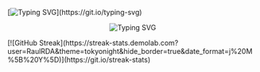 [![Typing SVG](https://readme-typing-svg.demolab.com?font=Fira+Code&pause=1000&width=435&lines=Young+amateur+programmer.;Dev+in+LuminateOS.com;JavaScript%2C+Python%2C+HTML%2C+CSS%2C+SQL.)](https://git.io/typing-svg)
<p align="center">
  <img src="https://readme-typing-svg.demolab.com?font=Fira+Code&pause=1000&center=true&width=435&lines=Young+amateur+programmer.;Dev+in+LuminateOS.com;JavaScript%2C+Python%2C+HTML%2C+CSS%2C+SQL." alt="Typing SVG" />
</p>
[![GitHub Streak](https://streak-stats.demolab.com?user=RaulRDA&theme=tokyonight&hide_border=true&date_format=j%20M%5B%20Y%5D)](https://git.io/streak-stats)

